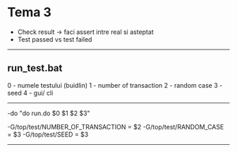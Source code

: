 # Tema 3
* Check result -> faci assert intre real si asteptat
* Test passed vs test failed 

----

## run_test.bat
0 - numele testului (buidlin)
1 - number of transaction
2 - random case
3 - seed
4 - gui/ cli

----

-do "do run.do $0 $1 $2 $3" 

-G/top/test/NUMBER_OF_TRANSACTION = $2
-G/top/test/RANDOM_CASE = $3
-G/top/test/SEED = $3

----

